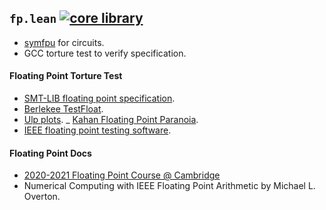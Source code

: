 ## `fp.lean` [![core library](https://github.com/opencompl/fp.lean/actions/workflows/ci.yml/badge.svg)](https://github.com/opencompl/fp.lean/actions/workflows/ci.yml)

- [symfpu](https://github.com/martin-cs/symfpu) for circuits.
- GCC torture test to verify specification.

#### Floating Point Torture Test

- [SMT-LIB floating point specification](https://smt-lib.org/theories-FloatingPoint.shtml).
- [Berlekee TestFloat](https://www.jhauser.us/arithmetic/TestFloat.html).
- [Ulp plots](https://blogs.mathworks.com/cleve/2017/01/23/ulps-plots-reveal-math-function-accurary/).
_ [Kahan Floating Point Paranoia](https://people.math.sc.edu/Burkardt/c_src/paranoia/paranoia.c).
- [IEEE floating point testing software](https://www.math.utah.edu/~beebe/software/ieee/).


#### Floating Point Docs

- [2020-2021 Floating Point Course @ Cambridge](https://www.cl.cam.ac.uk/teaching/1011/FPComp/)
- Numerical Computing with IEEE Floating Point Arithmetic by Michael L. Overton.
